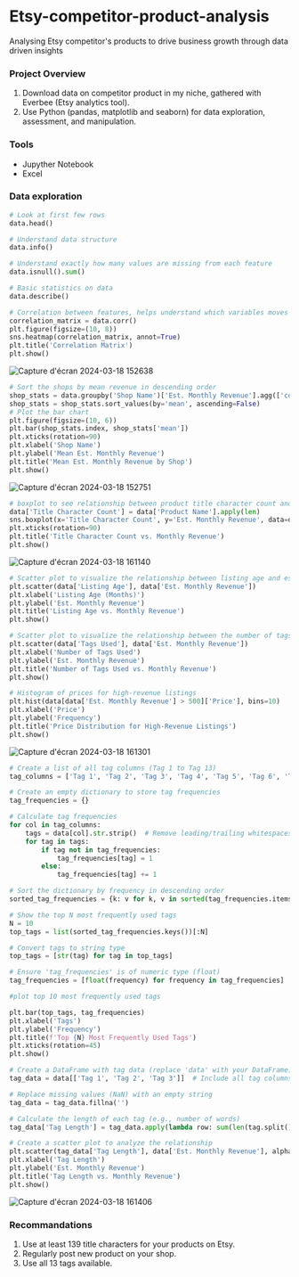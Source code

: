 # Etsy-competitor-product-analysis
Analysing Etsy competitor's products to drive business growth through data driven insights

### Project Overview
1. Download data on competitor product in my niche, gathered with Everbee (Etsy analytics tool).
2. Use Python (pandas, matplotlib and seaborn) for data exploration, assessment, and manipulation.

### Tools 
- Jupyther Notebook
- Excel

### Data exploration
```python
# Look at first few rows
data.head()
```
```python
# Understand data structure
data.info()
```
```python
# Understand exactly how many values are missing from each feature
data.isnull().sum()
```
```python
# Basic statistics on data
data.describe()
```
```python
# Correlation between features, helps understand which variables moves together
correlation_matrix = data.corr()
plt.figure(figsize=(10, 8))
sns.heatmap(correlation_matrix, annot=True)
plt.title('Correlation Matrix')
plt.show()
```
![Capture d'écran 2024-03-18 152638](https://github.com/PhilippePerels/Etsy-competitor-product-analysis/assets/118985006/7df1a45c-6774-4474-a584-39e1a8f76398)
```python
# Sort the shops by mean revenue in descending order
shop_stats = data.groupby('Shop Name')['Est. Monthly Revenue'].agg(['count', 'mean'])
shop_stats = shop_stats.sort_values(by='mean', ascending=False)
# Plot the bar chart
plt.figure(figsize=(10, 6))
plt.bar(shop_stats.index, shop_stats['mean'])
plt.xticks(rotation=90)
plt.xlabel('Shop Name')
plt.ylabel('Mean Est. Monthly Revenue')
plt.title('Mean Est. Monthly Revenue by Shop')
plt.show()
```
![Capture d'écran 2024-03-18 152751](https://github.com/PhilippePerels/Etsy-competitor-product-analysis/assets/118985006/bd51f09e-3985-4840-9a1a-7886b3f60a0d)
```python
# boxplot to see relationship between product title character count and estimated monthly revenue
data['Title Character Count'] = data['Product Name'].apply(len)
sns.boxplot(x='Title Character Count', y='Est. Monthly Revenue', data=data)
plt.xticks(rotation=90)
plt.title('Title Character Count vs. Monthly Revenue')
plt.show()
```
![Capture d'écran 2024-03-18 161140](https://github.com/PhilippePerels/Etsy-competitor-product-analysis/assets/118985006/f9bb0297-9f9a-4be8-a17f-60d24541fe7c)
```python
# Scatter plot to visualize the relationship between listing age and estimated monthly revenue
plt.scatter(data['Listing Age'], data['Est. Monthly Revenue'])
plt.xlabel('Listing Age (Months)')
plt.ylabel('Est. Monthly Revenue')
plt.title('Listing Age vs. Monthly Revenue')
plt.show()
```
```python
# Scatter plot to visualize the relationship between the number of tags used and monthly revenue
plt.scatter(data['Tags Used'], data['Est. Monthly Revenue'])
plt.xlabel('Number of Tags Used')
plt.ylabel('Est. Monthly Revenue')
plt.title('Number of Tags Used vs. Monthly Revenue')
plt.show()
```
```python
# Histogram of prices for high-revenue listings
plt.hist(data[data['Est. Monthly Revenue'] > 500]['Price'], bins=10)
plt.xlabel('Price')
plt.ylabel('Frequency')
plt.title('Price Distribution for High-Revenue Listings')
plt.show()
```
![Capture d'écran 2024-03-18 161301](https://github.com/PhilippePerels/Etsy-competitor-product-analysis/assets/118985006/010a2261-1000-44f0-a379-fc525835a1de)
```python
# Create a list of all tag columns (Tag 1 to Tag 13)
tag_columns = ['Tag 1', 'Tag 2', 'Tag 3', 'Tag 4', 'Tag 5', 'Tag 6', 'Tag 7', 'Tag 8', 'Tag 9', 'Tag 10', 'Tag 11', 'Tag 12', 'Tag 13']

# Create an empty dictionary to store tag frequencies
tag_frequencies = {}

# Calculate tag frequencies
for col in tag_columns:
    tags = data[col].str.strip()  # Remove leading/trailing whitespaces
    for tag in tags:
        if tag not in tag_frequencies:
            tag_frequencies[tag] = 1
        else:
            tag_frequencies[tag] += 1

# Sort the dictionary by frequency in descending order
sorted_tag_frequencies = {k: v for k, v in sorted(tag_frequencies.items(), key=lambda item: item[1], reverse=True)}

# Show the top N most frequently used tags
N = 10
top_tags = list(sorted_tag_frequencies.keys())[:N]
```
```python
# Convert tags to string type
top_tags = [str(tag) for tag in top_tags]

# Ensure 'tag_frequencies' is of numeric type (float)
tag_frequencies = [float(frequency) for frequency in tag_frequencies]

#plot top 10 most frequently used tags

plt.bar(top_tags, tag_frequencies)
plt.xlabel('Tags')
plt.ylabel('Frequency')
plt.title(f'Top {N} Most Frequently Used Tags')
plt.xticks(rotation=45)
plt.show()
```
```python
# Create a DataFrame with tag data (replace 'data' with your DataFrame)
tag_data = data[['Tag 1', 'Tag 2', 'Tag 3']]  # Include all tag columns you want to analyze

# Replace missing values (NaN) with an empty string
tag_data = tag_data.fillna('')

# Calculate the length of each tag (e.g., number of words)
tag_data['Tag Length'] = tag_data.apply(lambda row: sum(len(tag.split()) for tag in row), axis=1)

# Create a scatter plot to analyze the relationship
plt.scatter(tag_data['Tag Length'], data['Est. Monthly Revenue'], alpha=0.5)
plt.xlabel('Tag Length')
plt.ylabel('Est. Monthly Revenue')
plt.title('Tag Length vs. Monthly Revenue')
plt.show()
```
![Capture d'écran 2024-03-18 161406](https://github.com/PhilippePerels/Etsy-competitor-product-analysis/assets/118985006/dfb81bf9-6e10-4722-b5c8-aad96d74f040)

### Recommandations
1. Use at least 139 title characters for your products on Etsy.
2. Regularly post new product on your shop.
3. Use all 13 tags available.
